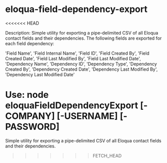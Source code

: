 # eloqua-field-dependency-export
<<<<<<< HEAD

Description: Simple utility for exporting a pipe-delimited CSV of all Eloqua contact fields and their dependencies. The following fields are exported for each field dependency: 

'Field Name',
'Field Internal Name',
'Field ID',
'Field Created By',
'Field Created Date',
'Field Last Modified By',
'Field Last Modified Date',
'Dependency Name',
'Dependency ID',
'Dependency Type',
'Dependency Created By',
'Dependency Created Date',
'Dependency Last Modified By',
'Dependency Last Modified Date'


Use: node eloquaFieldDependencyExport [-COMPANY] [-USERNAME] [-PASSWORD]
=======
Simple utility for exporting a pipe-delimited CSV of all Eloqua contact fields and their dependencies.
>>>>>>> FETCH_HEAD
